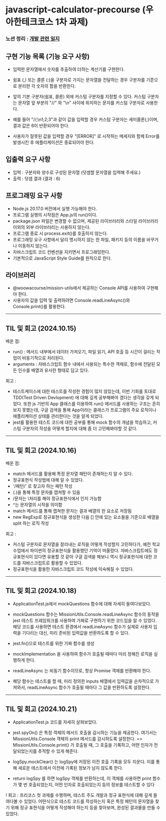 # javascript-calculator-precourse (우아한테크코스 1차 과제) 

### 노션 정리 : [개발 관련 일지](https://www.notion.so/126221c9c51380a4b1cbdb7473dac00f)

## 구현 기능 목록 (기능 요구 사항)

- 입력한 문자열에서 숫자를 추출하여 더하는 계산기를 구현한다.

- 쉼표 (,) 또는 콜론 (:)을 구분자로 가지는 문자열을 전달하는 경우 구분자를 기준으로 분리한 각 숫자의 합을 반환한다.

- 앞의 기본 구분자(쉼표, 콜론) 외에 커스텀 구분자를 지정할 수 있다. 커스텀 구분자는 문자열 앞 부분의 "//" 와 "\n" 사이에 위치하는 문자를 커스텀 구분자로 사용한다.

- 예를 들어 "//;\n1;2;3"과 같이 값을 입력할 경우 커스텀 구분자는 세미콜론(;)이며, 결과 값은 6이 반환되어야 한다.

- 사용자가 잘못된 값을 입력할 경우 "[ERROR]" 로 시작하는 메세지와 함께 Error를 발생시킨 후 애플리케이션은 종료되어야 한다.

## 입출력 요구 사항

- 입력 : 구분자와 양수로 구성된 문자열 (덧셈할 문자열을 입력해 주세요.)
- 출력 : 덧셈 결과 (결과 : 6)

## 프로그래밍 요구 사항

- Node.js 20.17.0 버전에서 실행 가능해야 한다.
- 프로그램 실행의 시작점은 App.js의 run()이다.
- package.json 파일은 변경할 수 없으며, 제공된 라이브러리와 스타일 라이브러리 이외의 외부 라이브러리는 사용하지 않는다.
- 프로그램 종료 시 process.exit()를 호출하지 않는다.
- 프로그래밍 요구 사항에서 달리 명시하지 않는 한 파일, 패키지 등의 이름을 바꾸거나 이동하지 않는다.
- 자바스크립트 코드 컨벤션을 지키면서 프로그래밍한다.
- 기본적으로 JavaScript Style Guide를 원칙으로 한다.

## 라이브러리

- @woowacourse/mission-utils에서 제공하는 Console API를 사용하여 구현해야 한다.
- 사용자의 값을 입력 및 출력하려면 Console.readLineAsync()와 Console.print()를 활용한다.

<hr>

## TIL 및 회고 (2024.10.15)

배운 점:

- run() : 메서드 내부에서 데이터 가져오기, 파일 읽기, API 호출 등 시간이 걸리는 작업이 비동기적으로 처리된다.
- arguments : 자바스크립트 함수 내에서 사용되는 특수한 객체로, 함수에 전달된 모든 인수를 배열과 유사한 형태로 담고 있다.

회고 :

- 테스트케이스에 대한 테스트를 작성한 경험이 많지 않았는데, 이번 기회를 토대로 TDD(Test Driven Devlopment) 에 대해 깊게 공부해봐야 겠다는 생각을 갖게 되었다. 또한 js 기반의 App 클래스를 이용하여 run() 메서드를 사용하는 구조는 흔히 보지 못했는데, 구글 검색을 통해 App이라는 클래스가 프로그램의 주요 로직이나 애플리케이션 상태를 관리한다는 것을 알게 되었다.
- jest를 활용한 테스트 코드에 대한 공부를 통해 mock 함수의 개념을 학습하고, 커스텀 구분자의 작성을 어떻게 할지에 대해 좀 더 고민해봐야할 것 같다.

<hr>

## TIL 및 회고 (2024.10.16)

배운 점:

- match 메서드를 활용해 특정 문자열 패턴이 존재하는지 알 수 있다.
- 정규표현식 작성법에 대해 알 수 있었다.
- '/패턴/' 로 찾고자 하는 패턴 작성
- (.)을 통해 특정 문자를 캡쳐할 수 있음
- /문자는 \처리를 해야 정규표현식에서 인지 가능함
- ^는 문자열의 시작을 의미함
- match 메서드를 통해 캡쳐한 문자는 결과 배열의 한 요소로 저장됨
- new RegExp로 정규표현식을 생성한 다음 [] 안에 있는 요소들을 기준으로 배열을 split 하는 로직 작성

회고 :

- 커스텀 구분자로 문자열을 잘라내는 로직을 어떻게 작성할지 고민하다가, 예전 학교 수업에서 파이썬의 정규표현식을 활용했던 기억이 떠올랐다. 자바스크립트에도 정규표현식이 있다면 유용할 것 같아 구글 검색을 해보니 역시 정규표현식에 대한 코드를 자바스크립트로 활용할 수 있었다.
- 정규표현식을 활용한 자바스크립트 코드 작성에 익숙해질 수 있었다.

<hr>

## TIL 및 회고 (2024.10.18)

- ApplicationTest.js에서 mockQuestions 함수에 대해 자세히 들여다보았다.

- mockQuestions 함수는 MissionUtils.Console.readLineAsync 함수의 동작을 jest 테스트 프레임워크를 사용하여 가짜로 구현하기 위한 코드임을 알 수 있었다. 해당 코드를 사용하면 테스트 환경에서 readLineAsync 함수가 실제로 사용자 입력을 기다리는 대신, 미리 준비된 입력값을 반환하도록 할 수 있다.

- jest.fn()으로 테스트를 위한 가짜 함수를 생성

- mockImplementation 을 사용하여 함수가 호출될 때마다 미리 정해진 로직을
  실행하게 한다.

- readLineAsync 는 비동기 함수이므로, 항상 Promise 객체를 반환해야 한다.

- 해당 함수는 테스트를 할 때, 미리 정의한 inputs 배열에서 입력값을 순차적으로 가져와서, readLineAsync 함수가 호출될 때마다 그 값을 반환하도록 설정한다.

<hr>

## TIL 및 회고 (2024.10.21)

- ApplicationTest.js 코드를 자세히 살펴보았다.

- jest.spyOn() 은 특정 객체의 메서드 호출을 감시하는 기능을 제공한다. 여기서는 MissionUtils.Console 객체의 print 메서드를 감시하도록 설정한다.
  => MissionUtils.Console.print() 가 호출될 때, 그 호출을 기록하고, 어떤 인자가 전달되었는지를 추적할 수 있게 해준다.

- logSpy.mockClear() 는 logSpy에 저장된 이전 호출 기록을 모두 지운다. 이를 통해 새로운 테스트에서 이전에 기록된 정보가 남지 않도록 한다.

- return logSpy 를 하면 logSpy 객체를 반환하는데, 이 객체를 사용하면 print 함수가 몇 번 호출되었는지, 어떤 인자로 호출되었는지 등의 정보를 테스트할 수 있다

! 회고 : 프리코스 첫 과제를 수행하며, 테스트 주도 개발과 정규 표현식에 대해 깊게 들여다볼 수 있었다. 어떤식으로 테스트 코드를 작성하는지 혹은 특정 패턴의 문자열을 찾기 위해 정규 표현식을 어떻게 작성해야 하는지 등을 찾아보며, 완성된 결과물을 만들 수 있었다.
